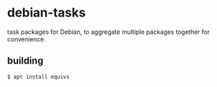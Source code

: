 # debian-tasks

task packages for Debian, to aggregate multiple packages together for convenience.

## building

```sh
$ apt install equivs
```
